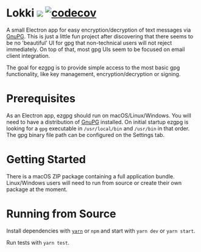 # Lokki [![](https://github.com/m0rdras/lokki/workflows/CI/badge.svg)](https://github.com/m0rdras/ezgpg/actions?query=workflow%3ACI) [![codecov](https://codecov.io/gh/m0rdras/ezgpg/branch/master/graph/badge.svg)](https://codecov.io/gh/m0rdras/lokki)

A small Electron app for easy encryption/decryption of text messages via [GnuPG](https://www.gnupg.org). This is just a little fun project after discovering that there seems to be no 'beautiful' UI for gpg that non-technical users will not reject immediately. On top of that, most gpg UIs seem to be focused on email client integration.

The goal for ezgpg is to provide simple access to the most basic gpg functionality, like key management, encryption/decryption or signing.

# Prerequisites

As an Electron app, ezgpg should run on macOS/Linux/Windows. You will need to have a distribution of [GnuPG](https://www.gnupg.org) installed. On initial startup ezgpg is looking for a `gpg` executable in `/usr/local/bin` and `/usr/bin` in that order. The gpg binary file path can be configured on the Settings tab.

# Getting Started

There is a macOS ZIP package containing a full application bundle. Linux/Windows users will need to run from source or create their own package at the moment.

# Running from Source

Install dependencies with [`yarn`](https://yarnpkg.com/) or `npm` and start with `yarn dev` or `yarn start`.

Run tests with `yarn test`.

